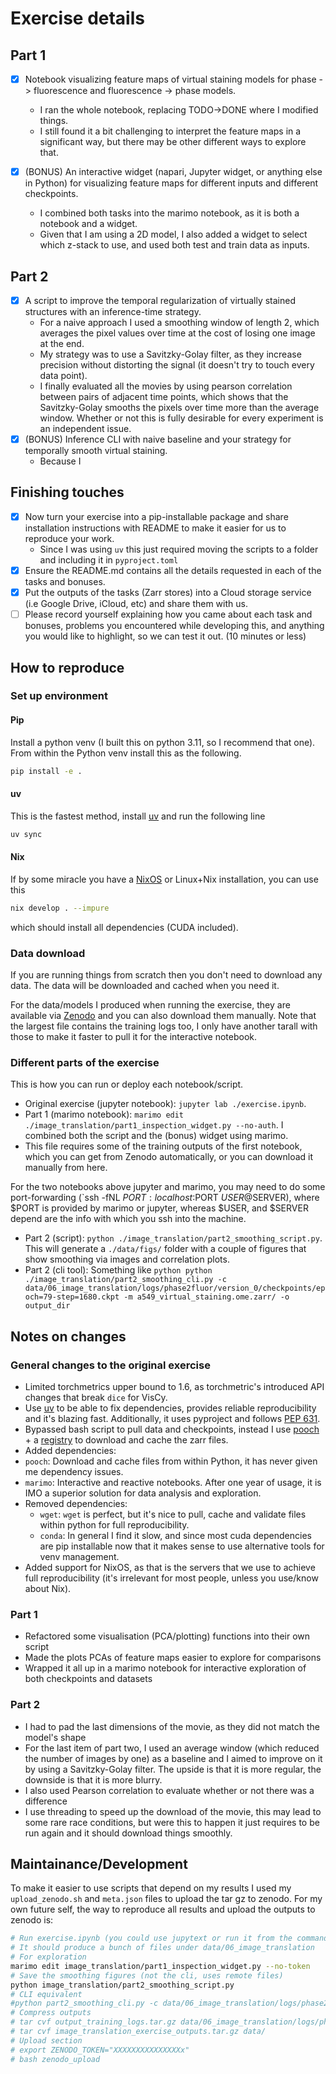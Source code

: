 # Exercise details

## Part 1
 - [x] Notebook visualizing feature maps of virtual staining models for phase -> fluorescence and fluorescence -> phase models.
   - I ran the whole notebook, replacing TODO->DONE where I modified things.
   - I still found it a bit challenging to interpret the feature maps in a significant way, but there may be other different ways to explore that.
 
 - [x] (BONUS) An interactive widget (napari, Jupyter widget, or anything else in Python) for visualizing feature maps for different inputs and different checkpoints.
   - I combined both tasks into the marimo notebook, as it is both a notebook and a widget.
   - Given that I am using a 2D model, I also added a widget to select which z-stack to use, and used both test and train data as inputs.
 
## Part 2
 - [x] A script to improve the temporal regularization of virtually stained structures with an inference-time strategy.
   - For a naive approach I used a smoothing window of length 2, which averages the pixel values over time at the cost of losing one image at the end.
   - My strategy was to use a Savitzky-Golay filter, as they increase precision without distorting the signal (it doesn't try to touch every data point).
   - I finally evaluated all the movies by using pearson correlation between pairs of adjacent time points, which shows that the Savitzky-Golay smooths the pixels over time more than the average window. Whether or not this is fully desirable for every experiment is an independent issue.
 - [X] (BONUS) Inference CLI with naive baseline and your strategy for temporally smooth
 virtual staining.
   - Because I 

## Finishing touches
- [x] Now turn your exercise into a pip-installable package and share installation instructions with README to make it easier for us to reproduce your work.
  - Since I was using `uv` this just required moving the scripts to a folder and including it in `pyproject.toml`
- [x] Ensure the README.md contains all the details requested in each of the tasks and
bonuses.
- [x] Put the outputs of the tasks (Zarr stores) into a Cloud storage service (i.e Google Drive,
iCloud, etc) and share them with us.
- [ ] Please record yourself explaining how you came about each task and bonuses,
problems you encountered while developing this, and anything you would like to
highlight, so we can test it out. (10 minutes or less)

## How to reproduce

### Set up environment
#### Pip
Install a python venv (I built this on python 3.11, so I recommend that one). From within the Python venv install this as the following.
```bash
pip install -e .
```

#### uv
This is the fastest method, install [uv](https://github.com/astral-sh/uv?tab=readme-ov-file#installation) and run the following line
```bash
uv sync
```

#### Nix
If by some miracle you have a [NixOS](https://nixos.org/) or Linux+Nix installation, you can use this

```bash
nix develop . --impure
```
which should install all dependencies (CUDA included).

### Data download
If you are running things from scratch then you don't need to download any data. The data will be downloaded and cached when you need it.

For the data/models I produced when running the exercise, they are available via [Zenodo](https://zenodo.org/records/16626960) and you can also download them manually. Note that the largest file contains the training logs too, I only have another tarall with those to make it faster to pull it for the interactive notebook.

### Different parts of the exercise
This is how you can run or deploy each notebook/script.

- Original exercise (jupyter notebook): `jupyter lab ./exercise.ipynb`.
- Part 1 (marimo notebook): `marimo edit ./image_translation/part1_inspection_widget.py --no-auth`. I combined both the script and the (bonus) widget using marimo. 
- This file requires some of the training outputs of the first notebook, which you can get from Zenodo automatically, or you can download it manually from here.

For the two notebooks above jupyter and marimo, you may need to do some port-forwarding (`ssh -fNL $PORT:localhost:$PORT $USER@$SERVER), where $PORT is provided by marimo or jupyter, whereas $USER, and $SERVER depend are the info with which you ssh into the machine.

- Part 2 (script): `python ./image_translation/part2_smoothing_script.py`. This will generate a `./data/figs/` folder with a couple of figures that show smoothing via images and correlation plots.
- Part 2 (cli tool): Something like `python python ./image_translation/part2_smoothing_cli.py -c data/06_image_translation/logs/phase2fluor/version_0/checkpoints/epoch=79-step=1680.ckpt -m a549_virtual_staining.ome.zarr/ -o output_dir`

## Notes on changes

### General changes to the original exercise

- Limited torchmetrics upper bound to 1.6, as torchmetric's introduced API changes that break `dice` for VisCy.
- Use [uv](github.com/astral-sh/uv) to be able to fix dependencies, provides reliable reproducibility and it's blazing fast. Additionally, it uses pyproject and follows [PEP 631](https://peps.python.org/pep-0631/).
- Bypassed bash script to pull data and checkpoints, instead I use [pooch](https://github.com/fatiando/pooch?tab=readme-ov-file#example) + a [registry](./registry_a549_virtual_staining) to download and cache the zarr files.
- Added dependencies:
- `pooch`: Download and cache files from within Python, it has never given me dependency issues.
- `marimo`: Interactive and reactive notebooks. After one year of usage, it is IMO a superior solution for data analysis and exploration.
- Removed dependencies:
  - `wget`: `wget` is perfect, but it's nice to pull, cache and validate files within python for full reproducibility.
  - `conda`: In general I find it slow, and since most cuda dependencies are pip installable now that it makes sense to use alternative tools for venv management.
- Added support for NixOS, as that is the servers that we use to achieve full reproducibility (it's irrelevant for most people, unless you use/know about Nix).

### Part 1

-   Refactored some visualisation (PCA/plotting) functions into their own script
-   Made the plots PCAs of feature maps easier to explore for comparisons
-   Wrapped it all up in a marimo notebook for interactive exploration of both checkpoints and datasets

### Part 2

- I had to pad the last dimensions of the movie, as they did not match the model's shape
- For the last item of part two, I used an average window (which reduced the number of images by one) as a baseline and I aimed to improve on it by using a Savitzky-Golay filter. The upside is that it is more regular, the downside is that it is more blurry.
- I also used Pearson correlation to evaluate whether or not there was a difference
- I use threading to speed up the download of the movie, this may lead to some rare race conditions, but were this to happen it just requires to be run again and it should download things smoothly.

## Maintainance/Development
To make it easier to use scripts that depend on my results I used my `upload_zenodo.sh` and `meta.json` files to upload the tar gz to zenodo. For my own future self, the way to reproduce all results and upload the outputs to zenodo is:

```sh
# Run exercise.ipynb (you could use jupytext or run it from the command line as-is right now)
# It should produce a bunch of files under data/06_image_translation
# For exploration
marimo edit image_translation/part1_inspection_widget.py --no-token
# Save the smoothing figures (not the cli, uses remote files)
python image_translation/part2_smoothing_script.py
# CLI equivalent
#python part2_smoothing_cli.py -c data/06_image_translation/logs/phase2fluor/version_0/checkpoints/epoch=79-step=1680.ckpt -m a549_virtual_staining.ome.zarr/ -o data/smooth_movies`
# Compress outputs
# tar cvf output_training_logs.tar.gz data/06_image_translation/logs/phase2fluor/
# tar cvf image_translation_exercise_outputs.tar.gz data/
# Upload section
# export ZENODO_TOKEN="XXXXXXXXXXXXXXXx"
# bash zenodo_upload
```

